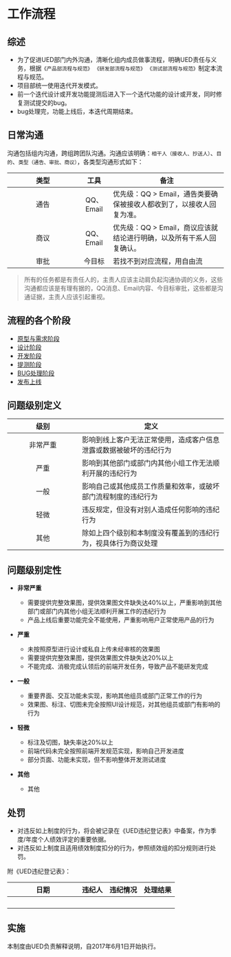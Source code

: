 # 工作流程

## 综述
- 为了促进UED部门内外沟通，清晰化组内成员做事流程，明确UED责任与义务，根据`《产品部流程与规范》` `《研发部流程与规范》` `《测试部流程与规范》`制定本流程与规范。
- 项目部统一使用迭代开发模式。
- 前一个迭代设计或开发功能提测后进入下一个迭代功能的设计或开发，同时修复测试提交的bug。
- bug处理完，功能上线后，本迭代周期结束。

## 日常沟通
沟通包括组内沟通，跨组跨团队沟通。沟通应该明确：`相干人（接收人、抄送人）`、`目的`、`类型（通告、审批、商议）`，各类型沟通形式如下：

| 类型      |    工具 |    备注 |
| :--------: | :--------:| --------|
|   通告   |  QQ、Email | 优先级：QQ > Email，通告类要确保被接收人都收到了，以接收人回复为准。 |
|   商议   |  QQ、Email | 优先级：QQ > Email，商议应该就结论进行明确，以及所有干系人回复确认。 |
|   审批   |  今目标 | 若找不到对应流程，用自由流 |

> 所有的任务都是有责任人的，主责人应该主动肩负起沟通协调的义务，这些沟通都应该是有理有据的，QQ消息、Email内容、今目标审批，这些都是沟通证据，主责人应该引起重视。

## 流程的各个阶段
- [原型与需求阶段](prototype.md)
- [设计阶段](design.md)
- [开发阶段](develop.md)
- [提测阶段](to-test.md)
- [BUG处理阶段](bug.md)
- [发布上线](release.md)

## 问题级别定义

<style type="text/css" media="screen">
    table th:first-child{
        width: 150px;
    }
</style>

| 级别      |    定义 |
| :--------: | --------| 
| 非常严重     |   影响到线上客户无法正常使用，造成客户信息泄露或数据被破坏的违纪行为 |
| 严重     |   影响到其他部门或部门内其他小组工作无法顺利开展的违纪行为 |
| 一般     |   影响自己或其他成员工作质量和效率，或破坏部门流程制度的违纪行为 |
| 轻微     |   违反规定，但没有对别人造成任何影响的违纪行为 |
| 其他     |   除如上四个级别和本制度没有覆盖到的违纪行为，视具体行为商议处理 |

## 问题级别定性
- **非常严重**
    - 需要提供完整效果图，提供效果图文件缺失达40%以上，严重影响到其他部门或部门内其他小组无法顺利开展工作的违纪行为
    - 产品上线后重要功能完全不能使用，严重影响用户正常使用产品的行为


- **严重**
    - 未按照原型进行设计或私自上传未经审核的效果图
    - 需要提供完整效果图，提供效果图文件缺失达20%以上
    - 不能完成、消极完成认领后的前端开发任务，导致产品不能研发完成
    

- **一般** 
    - 重要界面、交互功能未实现，影响其他组员或部门正常工作的行为
    - 效果图、标注、切图未完全按照UI设计规范，对其他组员或部门有影响的行为


- **轻微** 
    - 标注及切图，缺失率达20%以上
    - 前端代码未完全按照前端开发规范实现，影响自己开发进度
    - 部分页面、功能未实现，但不影响整体开发测试进度
    

- **其他** 
    - 其他



## 处罚
- 对违反如上制度的行为，将会被记录在《UED违纪登记表》中备案，作为季度/年度个人绩效评定的重要依据。
- 对违反如上制度且适用绩效制度扣分的行为，参照绩效组的扣分规则进行处罚。

附《UED违纪登记表》：

| 日期      |    违纪人 |    违纪情况 | 处理结果 |
| :--------: | :--------:| :--------:|:--------:|
| &nbsp;      |    &nbsp; |    &nbsp; | &nbsp; |

## 实施
本制度由UED负责解释说明，自2017年6月1日开始执行。